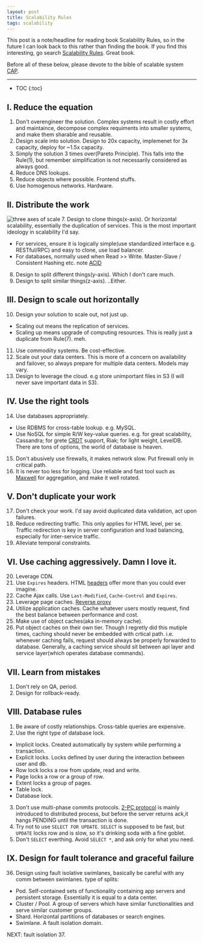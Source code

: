 ```yaml
---
layout: post
title: Scalability Rules 
tags: scalability 
---
```


This post is a note/headline for reading book Scalability Rules, so in the future I can look back
to this rather than finding the book. If you find this interesting, go search [Scalability Rules](https://www.amazon.com/s/ref=nb_sb_noss_2?url=search-alias%3Daps&field-keywords=scalability+rules). Great book.

Before all of these below, please devote to the bible of scalable system [CAP](https://en.wikipedia.org/wiki/CAP_theorem).

---
* TOC
{:toc}

I. Reduce the equation
---------------------
1. Don't overengineer the solution. Complex systems result in costly effort and maintaince, decompose complex requiments into smaller systems, and make them sharable and reusable.
2. Design scale into solution. Design to 20x capacity, implemenet for 3x capacity, deploy for ~1.5x capacity. 
3. Simply the solution 3 times over(Pareto Principle). This falls into the Rule(1), but remember simplification is not necessarily considered as always good. 
4. Reduce DNS lookups. 
5. Reduce objects where possible. Frontend stuffs.
6. Use homogenous networks. Hardware.

II. Distribute the work
----------------------
![three axes of scale](https://ranjithabalaraman.files.wordpress.com/2014/10/scaledb.png)
7. Design to clone things(x-axis). Or horizontal scalability, essentially the duplication of services. This is the most important ideology in scalability I'd say. 
  - For services, ensure it is logically simple(use standardized interface e.g. RESTful/RPC) and easy to clone, use load balancer.  
  - For databases, normally used when Read >> Write. Master-Slave / Consistent Hashing etc. note [ACID](https://en.wikipedia.org/wiki/ACID)
8. Design to split different things(y-axis). Which I don't care much. 
9. Design to split similar things(z-axis). ..Either.

III. Design to scale out horizontally
----------------------
10. Design your solution to scale out, not just up.
  - Scaling out means the replication of services.
  - Scaling up means upgrade of computing resources.
  This is really just a duplicate from Rule(7). meh.
11. Use commodiity systems. Be cost-effective.
12. Scale out your data centers. This is more of a concern on availability and failover, so always prepare for multiple data centers. Models may vary.
13. Design to leverage the cloud. e.g store unimportant files in S3 (I will never save important data in S3).  

IV. Use the right tools
----------------------
14. Use databases appropriately.
  - Use RDBMS for cross-table lookup. e.g. MySQL.
  - Use NoSQL for simple R/W key-value queries. e.g. for great scalability, Cassandra; for grete [CRDT](https://en.wikipedia.org/wiki/Conflict-free_replicated_data_type) support, Riak; for light weight, LevelDB. There are tons of options, the world of database is heaven. 

15. Don't abusively use firewalls, it makes network slow. Put firewall only in critical path.
16. It is never too less for logging. Use reliable and fast tool such as [Maxwell](https://github.com/zendesk/maxwell) for aggregation, and make it well rotated.

V. Don't duplicate your work
----------------------
17. Don't check your work. I'd say avoid duplicated data validation, act upon failures.
18. Reduce redirecting traffic. This only applies for HTML level, per se. Traffic redirection is key in server configuration and load balancing, especially for inter-service traffic. 
19. Alleviate temporal constraints.

VI. Use caching aggressively. Damn I love it.
----------------------
20. Leverage CDN.
21. Use `Expires` headers. HTML [headers](https://en.wikipedia.org/wiki/List_of_HTTP_header_fields) offer more than you could ever imagine.
22. Cache Ajax calls. Use `Last-Modified`, `Cache-Control` and `Expires`.
23. Leverage page caches. [Reverse proxy](https://www.nginx.com/resources/glossary/reverse-proxy-server/) 
24. Utilize application caches. Cache whatever users mostly request, find the best balance between performance and cost.
25. Make use of object caches(aka in-memory cache).
26. Put object caches on their own tier. Though I regretly did this mutiple times, caching should never be embedded with crtical path. i.e. whenever caching fails, request should always be properly forwarded to database. Generally, a caching service should sit between api layer and service layer(which operates database commands). 

VII. Learn from mistakes
----------------------
1. Don't rely on QA, period.
2. Design for rollback-ready.

VIII. Database rules 
----------------------
1. Be aware of costly relationships. Cross-table queries are expensive.
2. Use the right type of database lock.
  - Implicit locks. Created automatically by system while performing a transaction.
  - Explicit locks. Locks defined by user during the interaction between user and db.
  - Row lock locks a row from update, read and write.
  - Page locks a row or a group of row.
  - Extent locks a group of pages.
  - Table lock.
  - Database lock.
3. Don't use multi-phase commits protocols. [2-PC protocol](https://en.wikipedia.org/wiki/Two-phase_commit_protocol) is mainly introduced to distributed process, but before the server returns ack,it hangs PENDING until the transaction is done.
4. Try not to use `SELECT FOR UPDATE`. `SELECT` is supposed to be fast, but `UPDATE` locks row and is slow, so it's drinking soda with a fine goblet. 
5. Don't `SELECT` everthing. Avoid `SELECT *`, and ask only for what you need.

IX. Design for fault tolerance and graceful failure
----------------------
36. Design using fault isolative swimlanes, basically be careful with any comm between swimlanes.
  type of splits:
  - Pod. Self-contained sets of functionality containing app servers and persistent storage. Essentially it is equal to a data center.
  - Cluster / Pool. A group of servers which have similar functionalities and serve similar customer groups. 
  - Shard. Horizontal partitions of databases or search engines.
  - Swimlane. A fault isolation domain.

  NEXT: fault isolation
37. 
